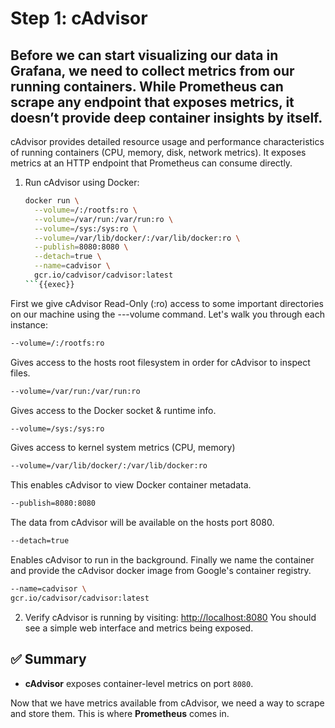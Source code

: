 # Step 1: cAdvisor

Before we can start visualizing our data in Grafana, we need to collect metrics from our running containers. While Prometheus can scrape any endpoint that exposes metrics, it doesn’t provide deep container insights by itself.
---
cAdvisor provides detailed resource usage and performance characteristics of running containers (CPU, memory, disk, network metrics). It exposes metrics at an HTTP endpoint that Prometheus can consume directly.

1. Run cAdvisor using Docker:

   ```bash
   docker run \
     --volume=/:/rootfs:ro \
     --volume=/var/run:/var/run:ro \
     --volume=/sys:/sys:ro \
     --volume=/var/lib/docker/:/var/lib/docker:ro \
     --publish=8080:8080 \
     --detach=true \
     --name=cadvisor \
     gcr.io/cadvisor/cadvisor:latest
   ```{{exec}}
First we give cAdvisor Read-Only (:ro) access to some important directories on our machine using the ---volume command. Let's walk you through each instance:
```bash
--volume=/:/rootfs:ro 
```
Gives access to the hosts root filesystem in order for cAdvisor to inspect files.
```bash
--volume=/var/run:/var/run:ro
```
Gives access to the Docker socket & runtime info.
```bash
--volume=/sys:/sys:ro
```
Gives access to kernel system metrics (CPU, memory)
```bash
--volume=/var/lib/docker/:/var/lib/docker:ro 
```
This enables cAdvisor to view Docker container metadata. 
```bash
--publish=8080:8080
```
The data from cAdvisor will be available on the hosts port 8080.
```bash
--detach=true
```
Enables cAdvisor to run in the background.
Finally we name the container and provide the cAdvisor docker image from Google's container registry.
```bash
--name=cadvisor \
gcr.io/cadvisor/cadvisor:latest
```
2. Verify cAdvisor is running by visiting:
   [http://localhost:8080]({{TRAFFIC_HOST1_8080}})
   You should see a simple web interface and metrics being exposed.


## ✅ Summary

- **cAdvisor** exposes container-level metrics on port `8080`.

Now that we have metrics available from cAdvisor, we need a way to scrape and store them. This is where **Prometheus** comes in.
